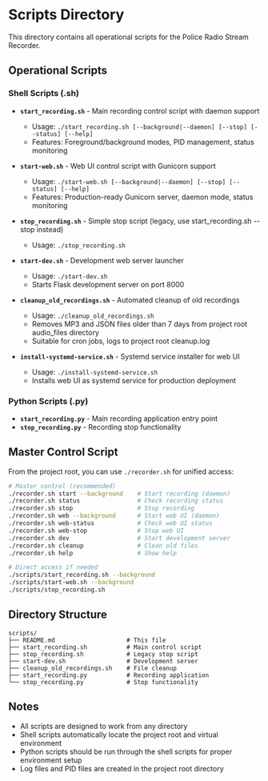 # Scripts Directory

This directory contains all operational scripts for the Police Radio Stream Recorder.

## Operational Scripts

### Shell Scripts (.sh)
- **`start_recording.sh`** - Main recording control script with daemon support
  - Usage: `./start_recording.sh [--background|--daemon] [--stop] [--status] [--help]`
  - Features: Foreground/background modes, PID management, status monitoring
  
- **`start-web.sh`** - Web UI control script with Gunicorn support
  - Usage: `./start-web.sh [--background|--daemon] [--stop] [--status] [--help]`
  - Features: Production-ready Gunicorn server, daemon mode, status monitoring
  
- **`stop_recording.sh`** - Simple stop script (legacy, use start_recording.sh --stop instead)
  - Usage: `./stop_recording.sh`
  
- **`start-dev.sh`** - Development web server launcher
  - Usage: `./start-dev.sh`
  - Starts Flask development server on port 8000
  
- **`cleanup_old_recordings.sh`** - Automated cleanup of old recordings
  - Usage: `./cleanup_old_recordings.sh`
  - Removes MP3 and JSON files older than 7 days from project root audio_files directory
  - Suitable for cron jobs, logs to project root cleanup.log

- **`install-systemd-service.sh`** - Systemd service installer for web UI
  - Usage: `./install-systemd-service.sh`
  - Installs web UI as systemd service for production deployment

### Python Scripts (.py)
- **`start_recording.py`** - Main recording application entry point
- **`stop_recording.py`** - Recording stop functionality

## Master Control Script

From the project root, you can use `./recorder.sh` for unified access:

```bash
# Master control (recommended)
./recorder.sh start --background    # Start recording (daemon)
./recorder.sh status                # Check recording status  
./recorder.sh stop                  # Stop recording
./recorder.sh web --background      # Start web UI (daemon)
./recorder.sh web-status            # Check web UI status
./recorder.sh web-stop              # Stop web UI
./recorder.sh dev                   # Start development server
./recorder.sh cleanup               # Clean old files
./recorder.sh help                  # Show help

# Direct access if needed
./scripts/start_recording.sh --background
./scripts/start-web.sh --background
./scripts/stop_recording.sh
```

## Directory Structure

```
scripts/
├── README.md                    # This file
├── start_recording.sh           # Main control script
├── stop_recording.sh            # Legacy stop script
├── start-dev.sh                 # Development server
├── cleanup_old_recordings.sh    # File cleanup
├── start_recording.py           # Recording application
└── stop_recording.py            # Stop functionality
```

## Notes

- All scripts are designed to work from any directory
- Shell scripts automatically locate the project root and virtual environment
- Python scripts should be run through the shell scripts for proper environment setup
- Log files and PID files are created in the project root directory
